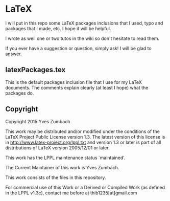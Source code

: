 # LaTeX

I will put in this repo some LaTeX packages inclusions that I used, typo and packages that I made, etc. I hope it will be helpful.

I wrote as well one or two tutos in the wiki so don't hesitate to read them.

If you ever have a suggestion or question, simply ask! I will be glad to answer.

## latexPackages.tex
This is the default packages inclusion file that I use for my LaTeX documents. The comments explain clearly (at least I hope) what the packages do.

## Copyright
Copyright 2015 Yves Zumbach

This work may be distributed and/or modified under the conditions of the LaTeX Project Public License version 1.3. The latest version of this license is in http://www.latex-project.org/lppl.txt and version 1.3 or later is part of all distributions of LaTeX version 2005/12/01 or later.

This work has the LPPL maintenance status `maintained'.

The Current Maintainer of this work is Yves Zumbach.

This work consists of the files in this repository.

For commercial use of this Work or a Derived or Compiled Work (as defined in the LPPL v1.3c), contact me before at thib1235[at]gmail.com